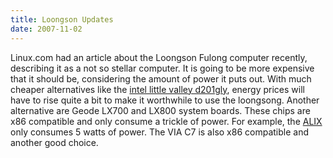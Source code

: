 ```yaml
---
title: Loongson Updates
date: 2007-11-02
---
```

Linux.com had an article about the Loongson Fulong computer recently, describing it as a not so stellar computer. It is going to be more expensive that it should be, considering the amount of power it puts out. With much cheaper alternatives like the <a href="http://www.docunext.com/2007/06/25/intel-little-valley-photos/">intel little valley d201gly</a>, energy prices will have to rise quite a bit to make it worthwhile to use the loongsong. Another alternative are Geode LX700 and LX800 system boards. These chips are x86 compatible and only consume a trickle of power. For example, the <a href="http://www.docunext.com/2007/07/26/alix/">ALIX</a> only consumes 5 watts of power. The VIA C7 is also x86 compatible and another good choice.

